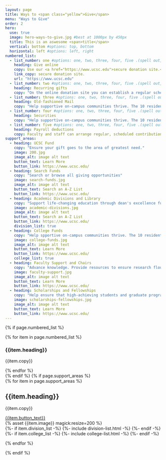 ```yaml
---
layout: page
title: Ways to <span class="yellow">Give</span>
menu: "Ways to Give"
order: 2
hero:
  use: true
  image: hero-ways-to-give.jpg #best at 1000px by 450px
  title: This is an aswesome <span>title</span>
  vertical: bottom #options: top, bottom
  horizontal: left #options: left, right
numbered_list:
  - list_number: one #options: one, two, three, four, five .(spell out, lower case)
    heading: Give online
    copy: Use our <a href="https://www.ucsc.edu">secure donation site.</a>
    link_copy: secure donation site.
    url: "https://www.ucsc.edu"
  - list_number: two #options: one, two, three, four, five .(spell out, lower case)
    heading: Recurring gifts
    copy: "On the online donation site you can establish a regular schedule of giving by credit card, bank transfer or check."
  - list_number: three #options: one, two, three, four, five .(spell out, lower case)
    heading: Old-fashioned Mail
    copy: "Help supportive on-campus communities thrive. The 10 residential colleges provide academic assistance and activities embracing intellectual and social life."
  - list_number: four #options: one, two, three, four, five .(spell out, lower case)
    heading: Securities
    copy: "Help supportive on-campus communities thrive. The 10 residential colleges provide academic assistance and activities embracing intellectual and social life."
  - list_number: five #options: one, two, three, four, five .(spell out, lower case)
    heading: Payroll deductions
    copy: Faculty and staff can arrange regular, scheduled contributions through the <a href="https://www.ucsc.edu">payrol deduction form</a>. You can also give through your retirement plan.
support_areas:
  - heading: UCSC Fund
    copy: "Ensure your gift goes to the area of greatest need."
    image: 200.jpg
    image_alt: image alt text
    button_text: Learn More
    button_link: https://www.ucsc.edu/
  - heading: Search Funds
    copy: "Search or browse all giving opportunities"
    image: search-funds.jpg
    image_alt: image alt text
    button_text: Search an A-Z List
    button_link: https://www.ucsc.edu/
  - heading: Academic Divisions and Library
    copy: "Support life-changing education through dean's excellence funds in the division."
    image: academic-divisions.jpg
    image_alt: image alt text
    button_text: Search an A-Z List
    button_link: https://www.ucsc.edu/
    division_list: true
  - heading: College Funds
    copy: "Help spportive on-campus communities thrive. The 10 residential colleges provide academic assistance and activities embracing intellectual and social life."
    image: college-funds.jpg
    image_alt: image alt text
    button_text: Learn More
    button_link: https://www.ucsc.edu/
    college_list: true
  - heading: Faculty Support and Chairs
    copy: "Advance knowledge. Provide resources to ensure research flourishes. Giving to chairs and professorships helps retain and recruit innovative and accomplished scholars."
    image: faculty-support.jpg
    image_alt: image alt text
    button_text: Learn More
    button_link: https://www.ucsc.edu/
  - heading: Scholarships and Fellowships
    copy: "Help ensure that high-achieving students and graduate programs have scholarship and fellowship opportunities"
    image: scholarships-fellowships.jpg
    image_alt: image alt text
    button_text: Learn More
    button_link: https://www.ucsc.edu/
---
```


{% if page.numbered_list %}
  <section class="ways-to-give three-col-grid">
  {% for item in page.numbered_list %}
      <div class="grid-cell {{item.list_number}}">
          <div class="container">
              <h3 class="head {{item.list_number}}">{{item.heading}}</h3>
              <p class="copy">{{item.copy}}</p>
          </div>
      </div>
    {% endfor %}
    </section>
{% endif %}
{% if page.support_areas %}
<section class="cta two-col-grid">
  {% for item in page.support_areas %}
    <div class="grid-cell">
        <div class="container">
            <div class="copy">
                <h2>{{item.heading}}</h2>
                <p>{{item.copy}}</p>
                <a href="{{item.button_link}}" class="yellow-pill">{{item.button_text}}</a>
            </div>
            {% asset {{item.image}} magick:resize=200 %}
        </div>
        {%- if item.division_list -%} {%- include division-list.html -%} {%- endif -%}
        {%- if item.college_list -%} {%- include college-list.html -%} {%- endif -%}
    </div>
  
  {% endfor %}
  
</section>
{% endif %}
